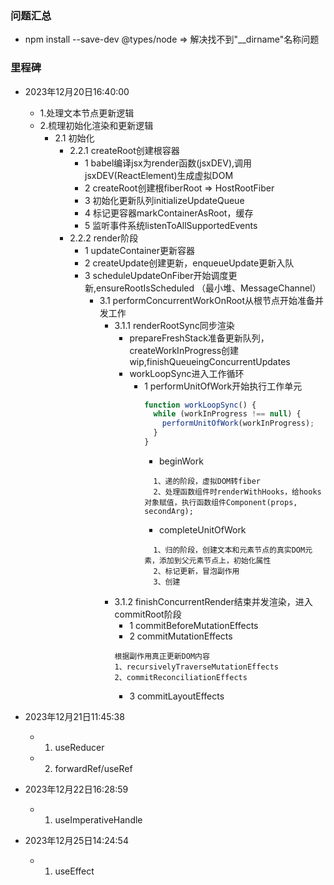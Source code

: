 
### 问题汇总
- npm install --save-dev @types/node => 解决找不到"__dirname"名称问题

### 里程碑
- 2023年12月20日16:40:00
  - 1.处理文本节点更新逻辑
  - 2.梳理初始化渲染和更新逻辑
    - 2.1 初始化
      - 2.2.1 createRoot创建根容器
        - 1 babel编译jsx为render函数(jsxDEV),调用jsxDEV(ReactElement)生成虚拟DOM
        - 2 createRoot创建根fiberRoot => HostRootFiber
        - 3 初始化更新队列initializeUpdateQueue
        - 4 标记更容器markContainerAsRoot，缓存
        - 5 监听事件系统listenToAllSupportedEvents
      - 2.2.2 render阶段
        - 1 updateContainer更新容器
        - 2 createUpdate创建更新，enqueueUpdate更新入队
        - 3 scheduleUpdateOnFiber开始调度更新,ensureRootIsScheduled （最小堆、MessageChannel）
          - 3.1 performConcurrentWorkOnRoot从根节点开始准备并发工作
            - 3.1.1 renderRootSync同步渲染
              - prepareFreshStack准备更新队列，createWorkInProgress创建wip,finishQueueingConcurrentUpdates
              - workLoopSync进入工作循环
                - 1 performUnitOfWork开始执行工作单元
                  ```js
                  function workLoopSync() {
                    while (workInProgress !== null) {
                      performUnitOfWork(workInProgress);
                    }
                  }
                  ```
                  - beginWork
                  ```
                    1、递的阶段，虚拟DOM转fiber
                    2、处理函数组件时renderWithHooks，给hooks对象赋值，执行函数组件Component(props, secondArg);
                  ```
                  - completeUnitOfWork
                  ```
                    1、归的阶段，创建文本和元素节点的真实DOM元素，添加到父元素节点上，初始化属性
                    2、标记更新，冒泡副作用
                    3、创建
                  ```
            - 3.1.2 finishConcurrentRender结束并发渲染，进入commitRoot阶段
              - 1 commitBeforeMutationEffects
              - 2 commitMutationEffects
              ```
              根据副作用真正更新DOM内容
              1、recursivelyTraverseMutationEffects
              2、commitReconciliationEffects
              ```
              - 3 commitLayoutEffects
        
- 2023年12月21日11:45:38
  - 1. useReducer
  - 2. forwardRef/useRef

- 2023年12月22日16:28:59
  - 1. useImperativeHandle

- 2023年12月25日14:24:54
  - 1. useEffect
